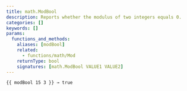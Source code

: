 ```yaml
---
title: math.ModBool
description: Reports whether the modulus of two integers equals 0.
categories: []
keywords: []
params:
  functions_and_methods:
    aliases: [modBool]
    related:
      - functions/math/Mod
    returnType: bool
    signatures: [math.ModBool VALUE1 VALUE2]
---
```


```go-html-template
{{ modBool 15 3 }} → true
```
